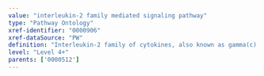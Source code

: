 ```yaml
---
value: "interleukin-2 family mediated signaling pathway"
type: "Pathway Ontology"
xref-identifier: "0000906"
xref-dataSource: "PW"
definition: "Interleukin-2 family of cytokines, also known as gamma(c) family because of the shared gamma(c) receptor, plays crucial roles in the regulation of T cells."
level: "Level 4+"
parents: ['0000512']
---
```

